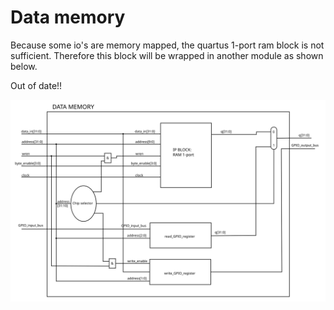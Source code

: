 # Data memory

Because some io's are memory mapped, the quartus 1-port ram block is not sufficient.
Therefore this block will be wrapped in another module as shown below.

Out of date!!

![Data memory wrapper](./res/data_memory.svg)